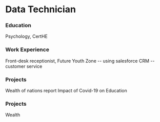 # Data Technician

### Education
Psychology, CertHE

### Work Experience
Front-desk receptionist, Future Youth Zone
-- using salesforce CRM
-- customer service

### Projects
Wealth of nations report
Impact of Covid-19 on Education

<h3><b></b>Projects</b></h3>

Wealth 

